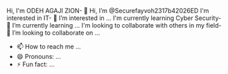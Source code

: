 Hi, I'm ODEH AGAJI ZION- 👋 Hi, I’m @Securefayvoh2317b42026ED
I'm interested in IT- 👀 I’m interested in ...
I'm currently learning Cyber Security- 🌱 I’m currently learning ...
I'm looking to collaborate with others in my field- 💞️ I’m looking to collaborate on ...
- 📫 How to reach me ...
- 😄 Pronouns: ...
- ⚡ Fun fact: ...

<!---
Securefayvoh2317b42026ED/Securefayvoh2317b42026ED is a ✨ special ✨ repository because its `README.md` (this file) appears on your GitHub profile.
You can click the Preview link to take a look at your changes.
--->
